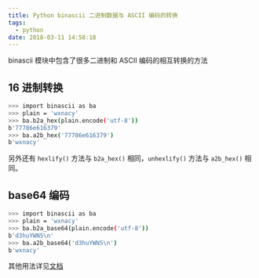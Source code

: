 ```yaml
---
title: Python binascii 二进制数据与 ASCII 编码的转换
tags:
  - python
date: 2018-03-11 14:58:18
---
```



binascii 模块中包含了很多二进制和 ASCII 编码的相互转换的方法

<!-- more --><!-- toc -->

## 16 进制转换
```bash
>>> import binascii as ba
>>> plain = 'wxnacy'
>>> ba.b2a_hex(plain.encode('utf-8'))
b'77786e616379'
>>> ba.a2b_hex('77786e616379')
b'wxnacy'
```
另外还有 `hexlify()` 方法与 `b2a_hex()` 相同，`unhexlify()` 方法与 `a2b_hex()` 相同。

## base64 编码
```bash
>>> import binascii as ba
>>> plain = 'wxnacy'
>>> ba.b2a_base64(plain.encode('utf-8'))
b'd3huYWN5\n'
>>> ba.a2b_base64('d3huYWN5\n')
b'wxnacy'
```
其他用法详见[文档](https://docs.python.org/2/library/binascii.html)
